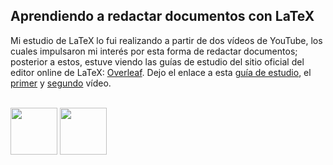 ## Aprendiendo a redactar documentos con LaTeX


Mi estudio de LaTeX lo fui realizando a partir de dos vídeos de YouTube, los cuales impulsaron mi interés por esta forma de redactar documentos; posterior a estos, estuve viendo las guías de estudio del sitio oficial del editor online de LaTeX: [Overleaf](https://www.overleaf.com/learn). Dejo el enlace a esta [guía de estudio](https://www.overleaf.com/learn), el [primer](https://www.youtube.com/watch?v=Jp0lPj2-DQA) y [segundo](https://www.youtube.com/watch?v=-HvRvBjBAvg) vídeo.


<br/>
<img src="https://physichemically.com/tutorials/latex/featured.png" height="75px" />
<img src="https://images.ctfassets.net/nrgyaltdicpt/6gsvc5Ogjmu04I4Miu0uGg/cb1d4391717d2ab8d5e42ede6fb0eef1/overleaf_wide_colour_light_bg.png" height="75px"/>